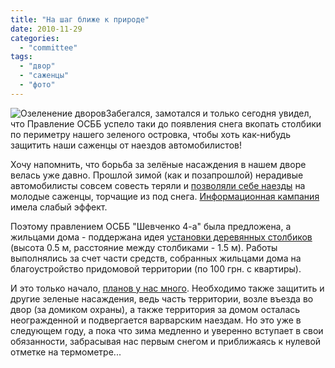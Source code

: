 ```yaml
---
title: "На шаг ближе к природе"
date: 2010-11-29
categories: 
  - "committee"
tags: 
  - "двор"
  - "саженцы"
  - "фото"
---
```


![Озеленение дворов](http://shevchenko4a.brovary.org/wp-content/uploads/2010/11/trees.jpg "Озеленение дворов")Забегался, замотался и только сегодня увидел, что Правление ОСББ успело таки до появления снега вкопать столбики по периметру нашего зеленого островка, чтобы хоть как-нибудь защитить наши саженцы от наездов автомобилистов!

Хочу напомнить, что борьба за зелёные насаждения в нашем дворе велась уже давно. Прошлой зимой (как и позапрошлой) нерадивые автомобилисты совсем совесть теряли и [позволяли себе наезды](http://shevchenko4a.brovary.org/gibnut-sajentsy/) на молодые саженцы, торчащие из под снега. [Информационная кампания](http://shevchenko4a.brovary.org/sajentsy-pod-kolesami/) имела слабый эффект.

Поэтому правлением ОСББ "Шевченко 4-а" была предложена, а жильцами дома - поддержана идея [установки деревянных столбиков](http://shevchenko4a.brovary.org/zashchita-zelenyh-nasajdeniy/) (высота 0.5 м, расстояние между столбиками - 1.5 м). Работы выполнялись за счет части средств, собранных жильцами дома на благоустройство придомовой территории (по 100 грн. с квартиры).

И это только <!--more-->начало, [планов у нас много](http://shevchenko4a.brovary.org/blagoustraivaemsya/). Необходимо также защитить и другие зеленые насаждения, ведь часть территории, возле въезда во двор (за домиком охраны), а также территория за домом осталась неогражденной и подвергается варварским наездам. Но это уже в следующем году, а пока что зима медленно и уверенно вступает в свои обязанности, забрасывая нас первым снегом и приближаясь к нулевой отметке на термометре...

<script type="text/javascript">$(document).ready(function() { $("#container").pwi({ username: 'shevchenko4a.brovary.org', mode: 'album', album: 'Stolbiki', thumbSize: 144, showAlbumDescription: false }); });</script>
